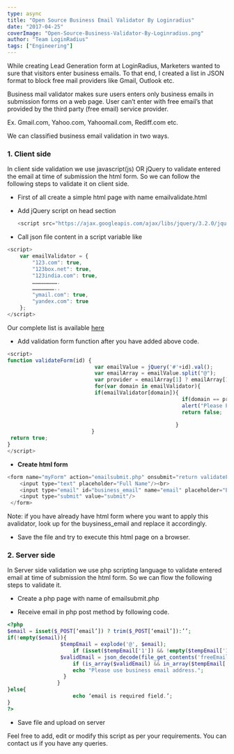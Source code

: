```yaml
---
type: async
title: "Open Source Business Email Validator By Loginradius"
date: "2017-04-25"
coverImage: "Open-Source-Business-Validator-By-Loginradius.png"
author: "Team LoginRadius"
tags: ["Engineering"]
---
```


While creating Lead Generation form at LoginRadius, Marketers wanted to sure that visitors enter business emails. To that end, I created a list in JSON format to block free mail providers like Gmail, Outlook etc.

Business mail validator makes sure users enters only business emails in submission forms on a web page. User can’t enter with free email’s that provided by the third party (free email) service provider.

Ex. Gmail.com, Yahoo.com, Yahoomail.com, Rediff.com etc.

We can classified business email validation in two ways.

### **1\. Client side**

In client side validation we use javascript(js) OR jQuery to validate entered the email at time of submission the html form. So we can follow the following steps to validate it on client side.

- First of all create a simple html page with name emailvalidate.html
- Add jQuery script on head section

  ```js
  <script src="https://ajax.googleapis.com/ajax/libs/jquery/3.2.0/jquery.min.js"></script>
  ```

* Call json file content in a script variable like

```js
<script>
    var emailValidator = {
        "123.com": true,
        "123box.net": true,
        "123india.com": true,
        …………………….
        …………………..
        "ymail.com": true,
        "yandex.com": true
    };
</script>
```

Our complete list is available [here](https://github.com/LoginRadius/business-email-validator/blob/master/src/freeEmailService.json)

- Add validation form function after you have added above code.

```js
<script>
function validateForm(id) {
                            var emailValue = jQuery('#'+id).val();
                            var emailArray = emailValue.split("@");
                            var provider = emailArray[1] ? emailArray[1] : '';
                            for(var domain in emailValidator){
                            if(emailValidator[domain]){
                                                        if(domain == provider){
                                                        alert("Please Provide Business Email Address.");
                                                        return false;
                                                                        }
                                                      }
                           }
 return true;
}
</script>
```

- **Create html form**

```js
<form name="myForm" action="emailsubmit.php" onsubmit="return validateForm('business_email');" method="post">
    <input type="text" placeholder="Full Name"/><br>
    <input type="email" id="business_email" name="email" placeholder="Email Address"/><br>
    <input type="submit" value="submit"/>
 </form>
```

Note: if you have already have html form where you want to apply this avalidator, look up for the buysiness_email and replace it accordingly.

- Save the file and try to execute this html page on a browser.

### **2\. Server side**

In Server side validation we use php scripting language to validate entered email at time of submission the html form. So we can flow the following steps to validate it.

- Create a php page with name of emailsubmit.php

- Receive email in php post method by following code.

```php
<?php
$email = isset($_POST[‘email’]) ? trim($_POST[‘email’]):’’;
if(!empty($email)){
                 $tempEmail = explode('@', $email);
                     if (isset($tempEmail['1']) && !empty($tempEmail['1'])) {
                 $validEmail = json_decode(file_get_contents('freeEmailService.json'), true);
                     if (is_array($validEmail) && in_array($tempEmail['1'], array_keys($validEmail))) {
                     echo "Please use business email address.";
                  }
                }
}else{
                     echo ‘email is required field.’;
}
?>
```

- Save file and upload on server

Feel free to add, edit or modify this script as per your requirements. You can contact us if you have any queries.
